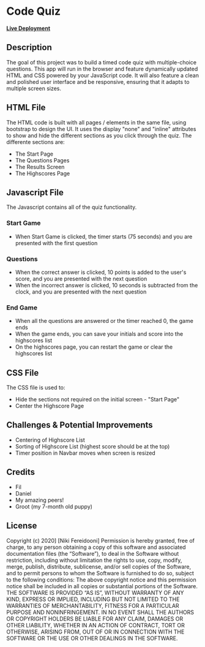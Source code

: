 # Code Quiz

[**Live Deployment**](https://nfereidooni.github.io/nf_code_quiz/)

## Description 

The goal of this project was to build a timed code quiz with multiple-choice questions. This app will run in the browser and feature dynamically updated HTML and CSS powered by your JavaScript code. It will also feature a clean and polished user interface and be responsive, ensuring that it adapts to multiple screen sizes.

## HTML File

The HTML code is built with all pages / elements in the same file, using bootstrap to design the UI. It uses the display "none" and "inline" attributes to show and hide the different sections as you click through the quiz. The differente sections are:
* The Start Page
* The Questions Pages
* The Results Screen
* The Highscores Page

## Javascript File

The Javascript contains all of the quiz functionality.

### Start Game
* When Start Game is clicked, the timer starts (75 seconds) and you are presented with the first question

### Questions
* When the correct answer is clicked, 10 points is added to the user's score, and you are presented with the next question
* When the incorrect answer is clicked, 10 seconds is subtracted from the clock, and you are presented with the next question

### End Game
* When all the questions are answered or the timer reached 0, the game ends
* When the game ends, you can save your initials and score into the highscores list
* On the highscores page, you can restart the game or clear the highscores list

## CSS File

The CSS file is used to:
* Hide the sections not required on the initial screen - "Start Page"
* Center the Highscore Page

## Challenges & Potential Improvements

* Centering of Highscore List
* Sorting of Highscore List (highest score should be at the top)
* Timer position in Navbar moves when screen is resized

## Credits

* Fil
* Daniel
* My amazing peers!
* Groot (my 7-month old puppy)

## License

Copyright (c) 2020] [Niki Fereidooni]
Permission is hereby granted, free of charge, to any person obtaining a copy
of this software and associated documentation files (the “Software”), to deal
in the Software without restriction, including without limitation the rights
to use, copy, modify, merge, publish, distribute, sublicense, and/or sell
copies of the Software, and to permit persons to whom the Software is
furnished to do so, subject to the following conditions:
The above copyright notice and this permission notice shall be included in all
copies or substantial portions of the Software.
THE SOFTWARE IS PROVIDED “AS IS”, WITHOUT WARRANTY OF ANY KIND, EXPRESS OR
IMPLIED, INCLUDING BUT NOT LIMITED TO THE WARRANTIES OF MERCHANTABILITY,
FITNESS FOR A PARTICULAR PURPOSE AND NONINFRINGEMENT. IN NO EVENT SHALL THE
AUTHORS OR COPYRIGHT HOLDERS BE LIABLE FOR ANY CLAIM, DAMAGES OR OTHER
LIABILITY, WHETHER IN AN ACTION OF CONTRACT, TORT OR OTHERWISE, ARISING FROM,
OUT OF OR IN CONNECTION WITH THE SOFTWARE OR THE USE OR OTHER DEALINGS IN THE
SOFTWARE.
